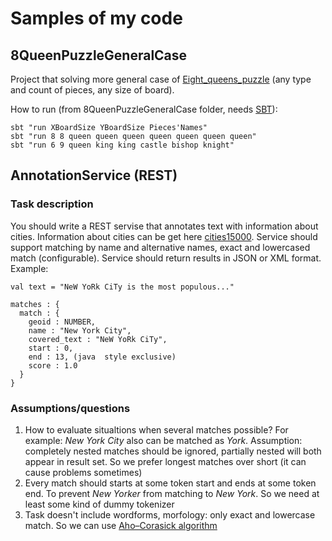 # Samples of my code
## 8QueenPuzzleGeneralCase
Project that solving more general case of [Eight_queens_puzzle](https://en.wikipedia.org/wiki/Eight_queens_puzzle) (any type and count of pieces, any size of board). 

How to run (from 8QueenPuzzleGeneralCase folder, needs [SBT](http://www.scala-sbt.org/)):
```
sbt "run XBoardSize YBoardSize Pieces'Names"
sbt "run 8 8 queen queen queen queen queen queen queen"
sbt "run 6 9 queen king king castle bishop knight"
``` 
## AnnotationService (REST)
### Task description
You should write a REST servise that annotates text with information about cities. Information about cities can be get here [cities15000](http://download.geonames.org/export/dump/). Service should support matching by name and alternative names, exact and lowercased match (configurable). Service should return results in JSON or XML format. Example: 
```
val text = "NeW YoRk CiTy is the most populous..."
```
```
matches : {
  match : {
    geoid : NUMBER,
    name : "New York City",
    covered_text : "NeW YoRk CiTy",
    start : 0,
    end : 13, (java  style exclusive)
    score : 1.0
  } 
}  
```
### Assumptions/questions
  1. How to evaluate situaltions when several matches possible? For example: *New York City* also can be matched as *York*. Assumption: completely nested matches should be ignored, partially nested will both appear in result set. So we prefer longest matches over short (it can cause problems sometimes)
  2. Every match should starts at some token start and ends at some token end. To prevent *New Yorker* from matching to *New York*. So we need at least some kind of dummy tokenizer
  3. Task doesn't include wordforms, morfology: only exact and lowercase match. So we can use [Aho–Corasick algorithm](https://en.wikipedia.org/wiki/Aho%E2%80%93Corasick_algorithm)
